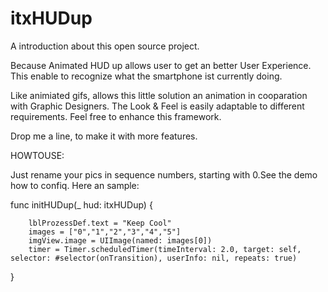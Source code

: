 # itxHUDup

A introduction about this open source project. 

Because Animated HUD up allows user to get an better 
User Experience. This enable to recognize what the 
smartphone ist currently doing. 

Like animiated gifs, allows this little solution an
animation in cooparation with Graphic Designers.
The Look & Feel is easily adaptable to different requirements.
Feel free to enhance this framework.

Drop me a line, to make it with more features.

HOWTOUSE:

Just rename your pics in sequence numbers, starting with
0.See the demo how to confiq.
Here an sample:

 func initHUDup(_ hud: itxHUDup)
 {
        
        lblProzessDef.text = "Keep Cool"
        images = ["0","1","2","3","4","5"]
        imgView.image = UIImage(named: images[0])
        timer = Timer.scheduledTimer(timeInterval: 2.0, target: self, selector: #selector(onTransition), userInfo: nil, repeats: true)
        
  }
